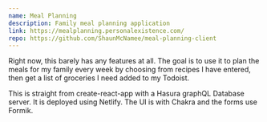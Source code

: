 ```yaml
---
name: Meal Planning
description: Family meal planning application
link: https://mealplanning.personalexistence.com/
repo: https://github.com/ShaunMcNamee/meal-planning-client
---
```

<p>Right now, this barely has any features at all. The goal is to use it to plan the meals for my family every week by choosing from recipes I have entered, then get a list of groceries I need added to my Todoist.</p>

<p>This is straight from create-react-app with a Hasura graphQL Database server. It is deployed using Netlify. The UI is with Chakra and the forms use Formik.</p>